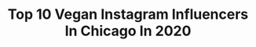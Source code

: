 ---
title: Top 10 Vegan Instagram Influencers In Chicago In 2020
description: >-
  Find top vegan Instagram influencers in Chicago in 2020. Most popular hashtags: #vegan #chicago #food.
platform: Instagram
hits: 62
text_top: Identify the top-rated Instagram profiles on inBeat.
text_bottom: Our database aggregates 62 Instagram influencers like this in Chicago, United States for you to connect with.
profiles:
  - username: "josie_fox"
    fullname: >-
      Josie Fox
    bio: >-
      I'm a Fitness Model & Photographer @josiefoxphoto Vegan | Chicago | World Traveler CBD OIL @yj_cbd Code Fox15 Pasties @mylollipetals code JosieFox10
    location: "United States"
    followers: 109730
    engagement: 95
    commentsToLikes: 0.046370
    id: ck137zyo9du910i19419p2bhq
    verified: false
    hashtags: "#gobiheat, #josiefox, #bootaybabe, #bootybag"
  - username: "ant.artefakt"
    fullname: >-
      ANT  | still SUGGS
    bio: >-
      [Founder: Artefakt • @artefaktlife] @creationglobal • RhythmMetrics • DFF 🙏| RIP AB, ALLEN, MARK D 🎥| @shotbyant_ 🌃| PGH 🌱| Vegan #ChicagoFootwork 🥔
    location: "United States"
    followers: 8200
    engagement: 525
    commentsToLikes: 0.157026
    id: ck0vyq4vn58rd0i19a80dn5ta
    verified: false
    hashtags: "#plantbased, #legendaryshxt, #vegansofinstagram, #nike"
  - username: "lasrecetasdelaura"
    fullname: >-
      Las Recetas de Laura 🍒
    bio: >-
      Busy Mom working from 🏡 Chicago📍 🥑 Healthy Homemade Food 👨‍👩‍👦‍👦 Family Fun ideas 🇺🇲🇪🇦 👩‍🌾Veggie Garden Enthusiast 💃 Body Positivity
    location: "United States"
    followers: 68477
    engagement: 67
    commentsToLikes: 0.041497
    id: ck5zrwxnixemo0i140u5x8tlr
    verified: false
    hashtags: "#receta, #food, #halloween, #halloweenrecipes"
  - username: "mr.sir_wes"
    fullname: >-
      Wes Patterson
    bio: >-
      Lost Over 100Lbs CHICAGO Vegan 🌱 Online Coaching CEO @precise_personnel_solutions CEO @quick_fitness_llc Bookings/Collab Email👈🏾
    location: "United States"
    followers: 52098
    engagement: 180
    commentsToLikes: 0.090320
    id: ckap8vwfyq4kk0i78i0dhtydx
    verified: false
    hashtags: ""
  - username: "foodnetwerq"
    fullname: >-
      Food Netwerq
    bio: >-
      Will Ngo 😇🍽 #foodie | #chicago | #vegetarian Where there's a Will, there's a way to #eat. 👦🏻: @heyimwill 📸: All original photos!
    location: "United States"
    followers: 5222
    engagement: 1025
    commentsToLikes: 0.133580
    id: ckaorvp8zoyfk0i78ykpnlvnb
    verified: false
    hashtags: "#rainbow, #cream, #spicy, #delicious"
  - username: "mrwilliamcruse"
    fullname: >-
      Sir Cruse
    bio: >-
      MAIN PAGE @realsircruse ✊🏾🌊🦜⭐️
    location: "United States"
    followers: 38602
    engagement: 768
    commentsToLikes: 0.015702
    id: ck5c6ekj559zm0i11030vuue0
    verified: false
    hashtags: "#360waves, #haircut, #chicagosalon, #mascara"
  - username: "demiarango_"
    fullname: >-
      Demi Arango
    bio: >-
      Entrepreneur | Traveler | Mentor 𝑯𝒆𝒍𝒑𝒊𝒏𝒈 𝒐𝒕𝒉𝒆𝒓𝒔 𝒃𝒖𝒊𝒍𝒅 𝒕𝒉𝒆𝒊𝒓 𝒅𝒓𝒆𝒂𝒎 𝒍𝒊𝒇𝒆 ♡ ⇣ Let me upgrade you
    location: "United States"
    followers: 17557
    engagement: 186
    commentsToLikes: 0.209524
    id: ckap7p8x3kytm0i7899vfi3th
    verified: false
    hashtags: "#reel, #blogger, #healthyliving, #bossbabe"
  - username: "kyliedennison"
    fullname: >-
      K Y L I E •🦄✨
    bio: >-
      🎥 YouTube/Beauty Vlogger 💄 MUA from Chicago 🌱 Vegan 📩 Inquiries: kikichanelyoutube@yahoo.com 👻 Snapchat: kyliedennison
    location: "United States"
    followers: 35174
    engagement: 1029
    commentsToLikes: 0.086282
    id: ck5pwdjtzmbjy0i11nizuw21w
    verified: false
    hashtags: "#intercontinentallife, #experienceihg"
  - username: "mrkoolaidofficial"
    fullname: >-
      stephen hauptfuhr
    bio: >-
      Burnin’ - Rick Ross Mr Koolaid vs NkRiot remix . Link 👇🏾
    location: "United States"
    followers: 92336
    engagement: 94
    commentsToLikes: 0.021089
    id: ck5hm24gll8wy0i111bsqng11
    verified: false
    hashtags: "#plantbased, #lakeatitlan, #eatlovelyatnight, #bonappetit"
  - username: "sabrina.kelly8"
    fullname: >-
      SABRINA KELLY
    bio: >-
      8teen nashville dancer | choreographer team USA @tribetalent don’t trade your authenticity for approval <3
    location: "United States"
    followers: 3969
    engagement: 1504
    commentsToLikes: 0.087459
    id: ck5hf77mqw4ih0i11gsw9iuie
    verified: false
    hashtags: "#getmeablanket, #chicagonypd, #honk, #vegan"
---